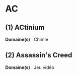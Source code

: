 # AC

## (1) ACtinium

**Domaine(s)** : Chimie

## (2) Assassin's Creed

**Domaine(s)** : Jeu vidéo
